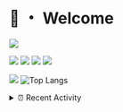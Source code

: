 # 👋 ・ Welcome
![](https://komarev.com/ghpvc/?username=Lorenzo0111)

![](https://img.shields.io/badge/Java-ED8B00?style=for-the-badge&logo=java&logoColor=white)
![](https://img.shields.io/badge/JavaScript-323330?style=for-the-badge&logo=javascript&logoColor=F7DF1E)
![](https://img.shields.io/badge/Node.js-339933?style=for-the-badge&logo=nodedotjs&logoColor=white)
![](https://img.shields.io/badge/React-20232A?style=for-the-badge&logo=react&logoColor=61DAFB)

[![](https://github-readme-stats.vercel.app/api?username=Lorenzo0111&show_icons=true&count_private=true)](https://github.com/Lorenzo0111)
![Top Langs](https://github-readme-stats.vercel.app/api/top-langs/?username=Lorenzo0111&layout=compact)

<details>
<summary>⏰ Recent Activity</summary>

<!--RECENT_ACTIVITY:start-->
1. ![prMerged] **Pull request merged:** [Lorenzo0111/DownloadTracker#32](https://github.com/Lorenzo0111/DownloadTracker/pull/32)
2. ![prMerged] **Pull request merged:** [Lorenzo0111/MultiLang#34](https://github.com/Lorenzo0111/MultiLang/pull/34)
3. ![prMerged] **Pull request merged:** [Lorenzo0111/ElectionsPlus#42](https://github.com/Lorenzo0111/ElectionsPlus/pull/42)
4. ![prMerged] **Pull request merged:** [Lorenzo0111/RocketPlaceholders#39](https://github.com/Lorenzo0111/RocketPlaceholders/pull/39)
5. ![prMerged] **Pull request merged:** [Lorenzo0111/MultiLang#33](https://github.com/Lorenzo0111/MultiLang/pull/33)
6. ![prMerged] **Pull request merged:** [Lorenzo0111/ElectionsPlus#41](https://github.com/Lorenzo0111/ElectionsPlus/pull/41)
7. ![prMerged] **Pull request merged:** [Lorenzo0111/RocketPlaceholders#38](https://github.com/Lorenzo0111/RocketPlaceholders/pull/38)
8. ![issueClosed] **Issue closed:** [ZombieStriker/QualityArmoryVehicles2#29](https://github.com/ZombieStriker/QualityArmoryVehicles2/issues/29)
9. ![issueClosed] **Issue closed:** [ZombieStriker/QualityArmoryVehicles2#30](https://github.com/ZombieStriker/QualityArmoryVehicles2/issues/30)
10. ![issueClosed] **Issue closed:** [ZombieStriker/QualityArmoryVehicles2#32](https://github.com/ZombieStriker/QualityArmoryVehicles2/issues/32)
<!--RECENT_ACTIVITY:end-->


<!--RECENT_ACTIVITY:last_update-->
Last Updated: Saturday, October 9th, 2021, 12:36:42 AM
<!--RECENT_ACTIVITY:last_update_end-->
</details>

[issueOpened]: https://cdn.jsdelivr.net/gh/Readme-Workflows/Readme-Icons@main/icons/octicons/IssueOpenedOld.svg
[issueClosed]: https://cdn.jsdelivr.net/gh/Readme-Workflows/Readme-Icons@main/icons/octicons/IssueClosedOld.svg

[prOpened]: https://cdn.jsdelivr.net/gh/Readme-Workflows/Readme-Icons@main/icons/octicons/PullRequestOpened.svg
[prClosed]: https://cdn.jsdelivr.net/gh/Readme-Workflows/Readme-Icons@main/icons/octicons/PullRequestClosed.svg
[prMerged]: https://cdn.jsdelivr.net/gh/Readme-Workflows/Readme-Icons@main/icons/octicons/PullRequestMerged.svg

[comment]: https://cdn.jsdelivr.net/gh/Readme-Workflows/Readme-Icons@main/icons/octicons/Comment.svg

[changesRequested]: https://cdn.jsdelivr.net/gh/Readme-Workflows/Readme-Icons@main/icons/octicons/RequestedChanges.svg
[approved]: https://cdn.jsdelivr.net/gh/Readme-Workflows/Readme-Icons@main/icons/octicons/ApprovedChanges.svg

[repoCreated]: https://cdn.jsdelivr.net/gh/Readme-Workflows/Readme-Icons@main/icons/octicons/Repository.svg
[release]: https://cdn.jsdelivr.net/gh/Readme-Workflows/Readme-Icons@main/icons/octicons/Release.svg
[star]: https://cdn.jsdelivr.net/gh/Readme-Workflows/Readme-Icons@main/icons/octicons/StarredRepository.svg
[wiki]: https://cdn.jsdelivr.net/gh/Readme-Workflows/Readme-Icons@main/icons/octicons/Wiki.svg
[fork]: https://cdn.jsdelivr.net/gh/Readme-Workflows/Readme-Icons@main/icons/octicons/ForkedRepository.svg
[people]: https://cdn.jsdelivr.net/gh/Readme-Workflows/Readme-Icons@main/icons/octicons/People.svg
